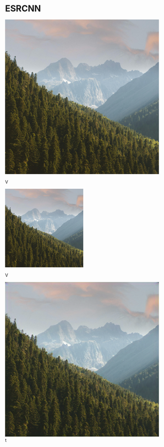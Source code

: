# ESRCNN

![sample_1_HR.png](final_results/sample_1_HR.png)

 V

![sample_1_LR.png](final_results/sample_1_LR.png)

V

![sample_1_SR.png](final_results/sample_1_SR.png)
t